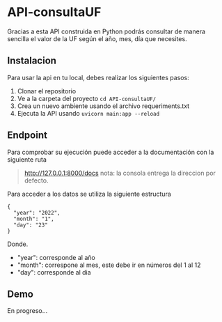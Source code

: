 # API-consultaUF  
Gracias a esta API construida en  Python podrás consultar de manera sencilla el valor de la UF según el año, mes, día que necesites.

## Instalacion
Para usar la api en tu local, debes realizar los siguientes pasos:

 1. Clonar el repositorio
 2. Ve a la carpeta del proyecto `cd API-consultaUF/`
 3. Crea un nuevo ambiente usando el archivo requeriments.txt
 4. Ejecuta la API usando `uvicorn main:app --reload`


## Endpoint
Para comprobar su ejecución puede acceder a la documentación con la siguiente ruta

> http://127.0.0.1:8000/docs
> nota: la consola entrega la direccion por defecto.

Para acceder a los datos se utiliza la siguiente estructura 

    {
      "year": "2022",
      "month": "1",
      "day": "23"
    }
   
   Donde.
 - "year": corresponde al año
 - "month": correspone al mes, este debe ir en números del 1 al 12
 - "day": corresponde al dia

## Demo
En progreso...
